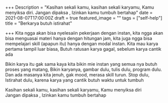 +++
Description = "Kasihan sekali kamu, kasihan sekali karyamu, Kamu menyiksa diri. Jangan dipaksa , Izinkan kamu tumbuh bertahap"
date = 2021-08-07T17:00:00Z
draft = true
featured_image = ""
tags = ["self-help"]
title = "Berkarya butuh istirahat"

+++
Kita ngga akan bisa nyelesaiin pekerjaan dengan instan, kita ngga akan bisa menguasai materi hanya dengan hitungan jam, kita juga ngga bisa mempelajari skill (apapun itu) hanya dengan modal instan. Kita mau karya pertama tampil luar biasa, Butuh ratusan karya gagal, sebelum karya cantik ada

Bikin karya itu gak sama kaya kita bikin mie instan yang semua nya butuh proses yang matang, Bikin karyanya, gambar dulu, tulis dulu, program dulu. Dan ada masanya kita jenuh, gak mood, merasa skill turun. Stop dulu, Istirahat dulu, karena karya yang cantik butuh waktu untuk tumbuh

Kasihan sekali kamu, kasihan sekali karyamu, Kamu menyiksa diri   
Jangan dipaksa , Izinkan kamu tumbuh bertahap